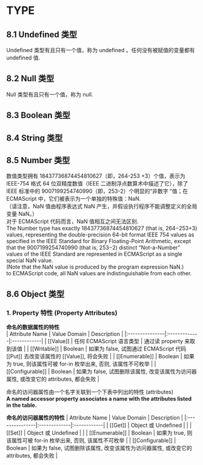 # **TYPE**

## **8.1 Undefined 类型**

Undefined 类型有且只有一个值，称为 undefined 。任何没有被赋值的变量都有 undefined 值.  

## **8.2 Null 类型**

Null 类型有且只有一个值，称为 null.  

## **8.3 Boolean 类型**

## **8.4 String 类型**  

## **8.5 Number 类型**

数值类型拥有 18437736874454810627（即，264-253 +3）个值，表示为 IEEE-754 格式 64 位双精度数值（IEEE 二进制浮点数算术中描述了它），除了 IEEE 标准中的 9007199254740990（即，253-2）个明显的“非数字 ”值；在 ECMAScript 中，它们被表示为一个单独的特殊值：NaN.  
（请注意，NaN 值由程序表达式 NaN 产生，并假设执行程序不能调整定义的全局变量 NaN。）  
对于 ECMAScript 代码而言，NaN 值相互之间无法区别.  
The Number type has exactly 18437736874454810627 (that is, 264−253+3) values, representing the double-precision 64-bit format IEEE 754 values as specified in the IEEE Standard for Binary Floating-Point Arithmetic, except that the 9007199254740990 (that is, 253−2) distinct “Not-a-Number” values of the IEEE Standard are represented in ECMAScript as a single special NaN value.  
(Note that the NaN value is produced by the program expression NaN.)  
to ECMAScript code, all NaN values are indistinguishable from each other.  

## **8.6 Object 类型**

### **1. Property 特性 (Property Attributes)**

**命名的数据属性的特性**  
| Attribute Name | Value Domain | Description |
|:---------------|:-------------|:------------|
| [[Value]] | 任何 ECMAScript 语言类型 | 通过读 property 来取到该值 |
| [[Writable]] | Boolean | 如果为 false, 试图通过 ECMAScript 代码 [[Put]] 去改变该属性的 [[Value]], 将会失败 |
| [[Enumerable]] | Boolean | 如果为 true, 则该属性可被 for-in 枚举出来, 否则, 该属性不可枚举 |
| [[Configurable]] | Boolean | 如果为 false, 试图删除该属性, 改变该属性为访问器属性, 或改变它的 attributes, 都会失败 |

命名的访问器属性由一个名字关联到一个下表中列出的特性 (attributes)   
**A named accessor property associates a name with the attributes listed in the table.**

**命名的访问器属性的特性**
| Attribute Name | Value Domain | Description |
|:---------------|:-------------|:------------|
| [[Get]] | Object 或 Undefined |  |
| [[Set]] | Object 或 Undefined |  |
| [[Enumerable]] | Boolean | 如果为 true, 则该属性可被 for-in 枚举出来, 否则, 该属性不可枚举 |
| [[Configurable]] | Boolean | 如果为 false, 试图删除该属性, 改变该属性为访问器属性, 或改变它的 attributes, 都会失败 |